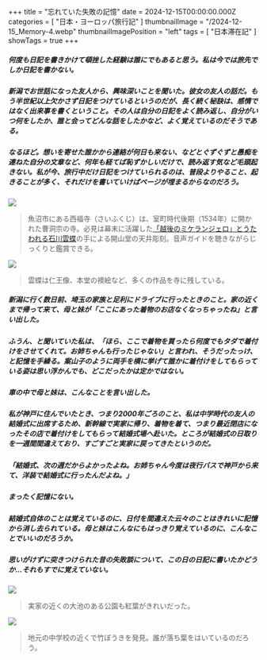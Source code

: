 +++
title = "忘れていた失敗の記憶"
date = 2024-12-15T00:00:00.000Z
categories = [ "日本・ヨーロッパ旅行記" ]
thumbnailImage = "/2024-12-15_Memory-4.webp"
thumbnailImagePosition = "left"
tags = [ "日本滞在記" ]
showTags = true
+++

##### 何度も日記を書きかけて頓挫した経験は誰にでもあると思う。私は今では旅先でしか日記を書かない。

<!--more-->

##### 新潟でお世話になった友人から、興味深いことを聞いた。彼女の友人の話だ。もう半世紀以上欠かさず日記をつけているというのだが、長く続く秘訣は、感情ではなく出来事を書くということ。その人は自分の日記をよく読み返し、自分がいつ何をしたか、誰と会ってどんな話をしたかなど、よく覚えているのだそうである。

##### なるほど。想いを寄せた誰かから連絡が何日も来ない、などとぐずぐずと愚痴を連ねた自分の文章など、何年も経てば恥ずかしいだけで、読み返す気など毛頭起きない。私が今、旅行中だけ日記をつけていられるのは、普段よりやること、起きることが多く、それだけを書いていけばページが埋まるからなのだろう。

![](/2024-12-15_Memory-1.webp)

> 魚沼市にある西福寺（さいふくじ）は、室町時代後期（1534年）に開かれた曹洞宗の寺。必見は幕末に活躍した[「越後のミケランジェロ」とうたわれる石川雲蝶](https://intojapanwaraku.com/culture/245080/)の手による開山堂の天井彫刻。音声ガイドを聴きながらじっくりと鑑賞できる。

![](/2024-12-15_Memory-2.webp)

> 雲蝶は仁王像、本堂の襖絵など、多くの作品を寺に残している。

##### 新潟に行く数日前、埼玉の家族と足利にドライブに行ったときのこと。家の近くまで帰って来て、母と妹が「ここにあった着物のお店なくなっちゃったね」と言い出した。

##### ふうん、と聞いていた私は、「ほら、ここで着物を買ったら何度でもタダで着付けをさせてくれて。お姉ちゃんも行ったじゃない」と言われ、そうだったっけ、と記憶を手繰る。案山子のように両手を横に挙げて誰かに着付けをしてもらっている姿は思い浮かんでも、どこだったかは定かではない。

##### 車の中で母と妹は、こんなことを言い出した。

##### 私が神戸に住んでいたとき、つまり2000年ごろのこと、私は中学時代の友人の結婚式に出席するため、新幹線で実家に帰り、着物を着て、つまり最近閉店になったその店で着付けをしてもらって結婚式場へ赴いた。ところが結婚式の日取りを一週間間違えており、すごすごと実家に戻ってきたというのだ。

##### 「結婚式、次の週だからよかったよね。お姉ちゃん今度は夜行バスで神戸から来て、洋装で結婚式に行ったんだよね。」

##### まったく記憶にない。

##### 結婚式自体のことは覚えているのに、日付を間違えた云々のことはきれいに記憶から消し去られている。母と妹はこんなにもはっきり覚えているのに、こんなことでいいのだろうか。

##### 思いがけずに突きつけられた昔の失敗談について、この日の日記に書いたかどうか...それもすでに覚えていない。

![](/2024-12-15_Memory-3.webp)

> 実家の近くの大池のある公園も紅葉がきれいだった。

![](/2024-12-15_Memory-4.webp)

> 地元の中学校の近くで竹ぼうきを発見。誰が落ち葉をはいているのだろう。
